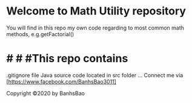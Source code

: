 # Welcome to Math Utility repository
You will find in this repo my own code regarding to most common math methods, e.g.getFactorial()

# # # #This repo contains
.gitignore file
Java source code located in src folder
...
Connect me via
[https://www.facebook.com/BanhsBao3011]

Copyright ©2020 by BanhsBao
